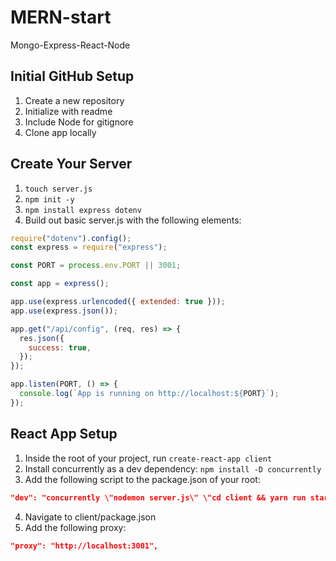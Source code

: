 # MERN-start

Mongo-Express-React-Node


## Initial GitHub Setup
1. Create a new repository
2. Initialize with readme
3. Include Node for gitignore
4. Clone app locally

## Create Your Server
1. `touch server.js`
2. `npm init -y`
3. `npm install express dotenv`
4. Build out basic server.js with the following elements:

```js
require("dotenv").config();
const express = require("express");

const PORT = process.env.PORT || 3001;

const app = express();

app.use(express.urlencoded({ extended: true }));
app.use(express.json());

app.get("/api/config", (req, res) => {
  res.json({
    success: true,
  });
});

app.listen(PORT, () => {
  console.log(`App is running on http://localhost:${PORT}`);
});
```

## React App Setup
1. Inside the root of your project, run `create-react-app client`
2. Install concurrently as a dev dependency: `npm install -D concurrently`
3. Add the following script to the package.json of your root: 

```json
"dev": "concurrently \"nodemon server.js\" \"cd client && yarn run start\""
```

4. Navigate to client/package.json
5. Add the following proxy:

```json
"proxy": "http://localhost:3001",
```